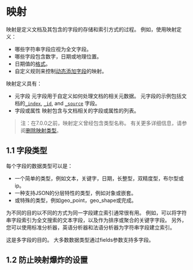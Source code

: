 # 映射

映射是定义文档及其包含的字段的存储和索引方式的过程。 例如，使用映射定义：

- 哪些字符串字段应视为全文字段。
- 哪些字段包含数字，日期或地理位置。
- 日期值的[格式]((https://www.elastic.co/guide/en/elasticsearch/reference/current/mapping-date-format.html))。
- 自定义规则来控制[动态添加字段](https://www.elastic.co/guide/en/elasticsearch/reference/current/dynamic-mapping.html)的映射。



映射定义具有：

- 元字段
  元字段用于自定义如何处理文档的相关元数据。 元字段的示例包括文档的[`_index`](https://www.elastic.co/guide/en/elasticsearch/reference/current/mapping-index-field.html), [`_id`](https://www.elastic.co/guide/en/elasticsearch/reference/current/mapping-id-field.html), and [`_source`](https://www.elastic.co/guide/en/elasticsearch/reference/current/mapping-source-field.html) 字段。
- 字段或属性
  映射包含与文档相关的字段或属性的列表。

> 注：在7.0.0之前，映射定义曾经包含类型名称。 有关更多详细信息，请参阅[删除映射类型](https://www.elastic.co/guide/en/elasticsearch/reference/current/removal-of-types.html)。



## 1.1 字段类型

每个字段的数据类型可以是：

- 一个简单的类型，例如文本，关键字，日期，长整型，双精度型，布尔型或ip。
- 一种支持JSON的分层特性的类型，例如对象或嵌套。
- 或特殊的类型，例如geo_point，geo_shape或完成。
  

为不同的目的以不同的方式为同一字段建立索引通常很有用。 例如，可以将字符串字段索引为全文搜索的文本字段，以及作为排序或聚合的关键字字段。 另外，您可以使用标准分析器，英语分析器和法语分析器为字符串字段建立索引。

这是多字段的目的。 大多数数据类型通过fields参数支持多字段。



## 1.2 防止映射爆炸的设置

